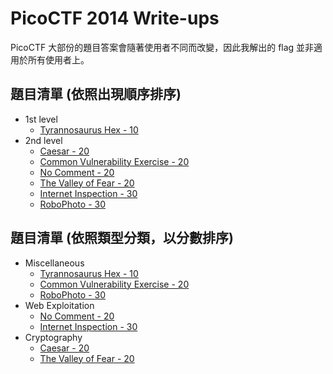 # PicoCTF 2014 Write-ups

PicoCTF 大部份的題目答案會隨著使用者不同而改變，因此我解出的 flag 並非適用於所有使用者上。

## 題目清單 (依照出現順序排序)

- 1st level
	- [Tyrannosaurus Hex - 10](10-tyrannosaurus-hex)
- 2nd level
	- [Caesar - 20](20-caesar)
	- [Common Vulnerability Exercise - 20](20-common-vulnerability-exercise)
	- [No Comment - 20](20-no-comment)
	- [The Valley of Fear - 20](20-the-valley-of-fear)
	- [Internet Inspection - 30](30-internet-inspection)
	- [RoboPhoto - 30](30-robophoto)

## 題目清單 (依照類型分類，以分數排序)

- Miscellaneous
	- [Tyrannosaurus Hex - 10](10-tyrannosaurus-hex)
	- [Common Vulnerability Exercise - 20](20-common-vulnerability-exercise)
	- [RoboPhoto - 30](30-robophoto)
- Web Exploitation
	- [No Comment - 20](20-no-comment)
	- [Internet Inspection - 30](30-internet-inspection)
- Cryptography
	- [Caesar - 20](20-caesar)
	- [The Valley of Fear - 20](20-the-valley-of-fear)
